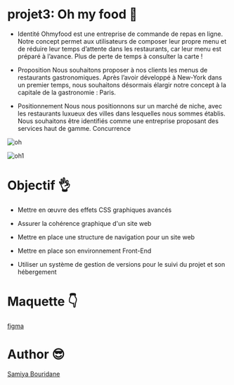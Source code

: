# projet3: Oh my food :wave:

- Identité
Ohmyfood est une entreprise de commande de repas en ligne. Notre concept permet aux
utilisateurs de composer leur propre menu et de réduire leur temps d’attente dans les
restaurants, car leur menu est préparé à l’avance. Plus de perte de temps à consulter la
carte !

- Proposition
Nous souhaitons proposer à nos clients les menus de restaurants gastronomiques. Après
l’avoir développé à New-York dans un premier temps, nous souhaitons désormais élargir
notre concept à la capitale de la gastronomie : Paris.

- Positionnement
Nous nous positionnons sur un marché de niche, avec les restaurants luxueux des villes
dans lesquelles nous sommes établis. Nous souhaitons être identifiés comme une
entreprise proposant des services haut de gamme.
Concurrence

![oh](https://github.com/SAMIYAghb/projet3Ohmyfood/assets/95091637/ff31cd11-f144-4d2b-887a-c1fde43056fa)

![oh1](https://github.com/SAMIYAghb/projet3Ohmyfood/assets/95091637/63f44e57-8b95-46a7-976e-75b41a19feac)

# Objectif :ok_hand:
 - Mettre en œuvre des effets CSS graphiques avancés

 - Assurer la cohérence graphique d'un site web

 - Mettre en place une structure de navigation pour un site web

 - Mettre en place son environnement Front-End

 - Utiliser un système de gestion de versions pour le suivi du projet et son hébergement

# Maquette :point_down:
[figma](https://www.figma.com/file/t4449fzDnwGYmzuwQdu87V/Maquettes-Ohmyfood-(mobile-et-desktop)?node-id=0%3A1&mode=dev)

# Author :sunglasses:
[Samiya Bouridane](https://www.linkedin.com/in/samiyab/)
